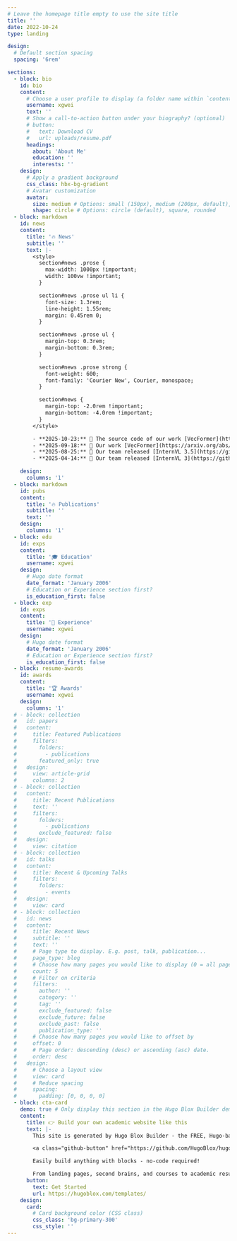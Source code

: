 ```yaml
---
# Leave the homepage title empty to use the site title
title: ''
date: 2022-10-24
type: landing

design:
  # Default section spacing
  spacing: '6rem'

sections:
  - block: bio
    id: bio
    content:
      # Choose a user profile to display (a folder name within `content/authors/`)
      username: xgwei
      text: ''
      # Show a call-to-action button under your biography? (optional)
      # button:
      #   text: Download CV
      #   url: uploads/resume.pdf
      headings:
        about: 'About Me'
        education: ''
        interests: ''
    design:
      # Apply a gradient background
      css_class: hbx-bg-gradient
      # Avatar customization
      avatar:
        size: medium # Options: small (150px), medium (200px, default), large (320px), xl (400px), xxl (500px)
        shape: circle # Options: circle (default), square, rounded
  - block: markdown
    id: news
    content:
      title: '🔥 News'
      subtitle: ''
      text: |-
        <style>
          section#news .prose {
            max-width: 1000px !important;
            width: 100vw !important;
          }

          section#news .prose ul li {
            font-size: 1.3rem;
            line-height: 1.55rem;
            margin: 0.45rem 0;
          }

          section#news .prose ul {
            margin-top: 0.3rem;
            margin-bottom: 0.3rem;
          }

          section#news .prose strong {
            font-weight: 600;
            font-family: 'Courier New', Courier, monospace;
          }

          section#news {
            margin-top: -2.0rem !important;
            margin-bottom: -4.0rem !important;
          }
        </style>

        - **2025-10-23:** 🎉 The source code of our work [VecFormer](https://github.com/WesKwong/VecFormer) is available now, feed back is welcome!
        - **2025-09-18:** 🎉 Our work [VecFormer](https://arxiv.org/abs/2505.23395) and [ArchCAD-400K](https://arxiv.org/abs/2503.22346) are accepted by NeurIPS 2025!
        - **2025-08-25:** 🎉 Our team released [InternVL 3.5](https://github.com/OpenGVLab/InternVL), welcome to have a try!
        - **2025-04-14:** 🎉 Our team released [InternVL 3](https://github.com/OpenGVLab/InternVL), welcome to have a try!

    design:
      columns: '1'
  - block: markdown
    id: pubs
    content:
      title: '🔥 Publications'
      subtitle: ''
      text: ''
    design:
      columns: '1'
  - block: edu
    id: exps
    content:
      title: '🎓 Education'
      username: xgwei
    design:
      # Hugo date format
      date_format: 'January 2006'
      # Education or Experience section first?
      is_education_first: false
  - block: exp
    id: exps
    content:
      title: '💼 Experience'
      username: xgwei
    design:
      # Hugo date format
      date_format: 'January 2006'
      # Education or Experience section first?
      is_education_first: false
  - block: resume-awards
    id: awards
    content:
      title: '🏆 Awards'
      username: xgwei
    design:
      columns: '1'
  # - block: collection
  #   id: papers
  #   content:
  #     title: Featured Publications
  #     filters:
  #       folders:
  #         - publications
  #       featured_only: true
  #   design:
  #     view: article-grid
  #     columns: 2
  # - block: collection
  #   content:
  #     title: Recent Publications
  #     text: ''
  #     filters:
  #       folders:
  #         - publications
  #       exclude_featured: false
  #   design:
  #     view: citation
  # - block: collection
  #   id: talks
  #   content:
  #     title: Recent & Upcoming Talks
  #     filters:
  #       folders:
  #         - events
  #   design:
  #     view: card
  # - block: collection
  #   id: news
  #   content:
  #     title: Recent News
  #     subtitle: ''
  #     text: ''
  #     # Page type to display. E.g. post, talk, publication...
  #     page_type: blog
  #     # Choose how many pages you would like to display (0 = all pages)
  #     count: 5
  #     # Filter on criteria
  #     filters:
  #       author: ''
  #       category: ''
  #       tag: ''
  #       exclude_featured: false
  #       exclude_future: false
  #       exclude_past: false
  #       publication_type: ''
  #     # Choose how many pages you would like to offset by
  #     offset: 0
  #     # Page order: descending (desc) or ascending (asc) date.
  #     order: desc
  #   design:
  #     # Choose a layout view
  #     view: card
  #     # Reduce spacing
  #     spacing:
  #       padding: [0, 0, 0, 0]
  - block: cta-card
    demo: true # Only display this section in the Hugo Blox Builder demo site
    content:
      title: 👉 Build your own academic website like this
      text: |-
        This site is generated by Hugo Blox Builder - the FREE, Hugo-based open source website builder trusted by 250,000+ academics like you.

        <a class="github-button" href="https://github.com/HugoBlox/hugo-blox-builder" data-color-scheme="no-preference: light; light: light; dark: dark;" data-icon="octicon-star" data-size="large" data-show-count="true" aria-label="Star HugoBlox/hugo-blox-builder on GitHub">Star</a>

        Easily build anything with blocks - no-code required!

        From landing pages, second brains, and courses to academic resumés, conferences, and tech blogs.
      button:
        text: Get Started
        url: https://hugoblox.com/templates/
    design:
      card:
        # Card background color (CSS class)
        css_class: 'bg-primary-300'
        css_style: ''
---
```

